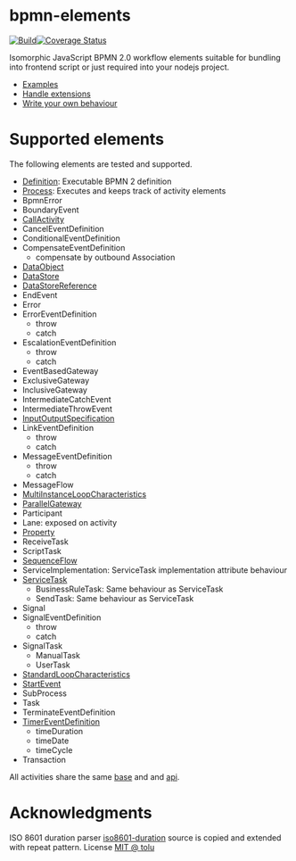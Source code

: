 bpmn-elements
=============

[![Build](https://github.com/paed01/bpmn-elements/actions/workflows/build.yaml/badge.svg)](https://github.com/paed01/bpmn-elements/actions/workflows/build.yaml)[![Coverage Status](https://coveralls.io/repos/github/paed01/bpmn-elements/badge.svg?branch=master)](https://coveralls.io/github/paed01/bpmn-elements?branch=master)

Isomorphic JavaScript BPMN 2.0 workflow elements suitable for bundling into frontend script or just required into your nodejs project.

- [Examples](/docs/Examples.md)
- [Handle extensions](/docs/Extension.md)
- [Write your own behaviour](/docs/Extend.md)

# Supported elements

The following elements are tested and supported.

- [Definition](/docs/Definition.md): Executable BPMN 2 definition
- [Process](/docs/Process.md): Executes and keeps track of activity elements
- BpmnError
- BoundaryEvent
- [CallActivity](/docs/CallActivity.md)
- CancelEventDefinition
- ConditionalEventDefinition
- CompensateEventDefinition
  - compensate by outbound Association
- [DataObject](/docs/BpmnIO.md)
- [DataStore](/docs/BpmnIO.md)
- [DataStoreReference](/docs/BpmnIO.md)
- EndEvent
- Error
- ErrorEventDefinition
  - throw
  - catch
- EscalationEventDefinition
  - throw
  - catch
- EventBasedGateway
- ExclusiveGateway
- InclusiveGateway
- IntermediateCatchEvent
- IntermediateThrowEvent
- [InputOutputSpecification](/docs/BpmnIO.md)
- LinkEventDefinition
  - throw
  - catch
- MessageEventDefinition
  - throw
  - catch
- MessageFlow
- [MultiInstanceLoopCharacteristics](/docs/LoopCharacteristics.md)
- [ParallelGateway](/docs/ParallelGateway.md)
- Participant
- Lane: exposed on activity
- [Property](/docs/BpmnIO.md)
- ReceiveTask
- ScriptTask
- [SequenceFlow](/docs/SequenceFlow.md)
- ServiceImplementation: ServiceTask implementation attribute behaviour
- [ServiceTask](/docs/ServiceTask.md)
  - BusinessRuleTask: Same behaviour as ServiceTask
  - SendTask: Same behaviour as ServiceTask
- Signal
- SignalEventDefinition
  - throw
  - catch
- SignalTask
  - ManualTask
  - UserTask
- [StandardLoopCharacteristics](/docs/LoopCharacteristics.md)
- [StartEvent](/docs/StartEvent.md)
- SubProcess
- Task
- TerminateEventDefinition
- [TimerEventDefinition](/docs/TimerEventDefinition.md)
  - timeDuration
  - timeDate
  - timeCycle
- Transaction

All activities share the same [base](/docs/Activity.md) and and [api](/docs/SharedApi.md).

# Acknowledgments

ISO 8601 duration parser [iso8601-duration](https://www.npmjs.com/package/iso8601-duration) source is copied and extended with repeat pattern. License [MIT @ tolu](https://tolu.mit-license.org/)
